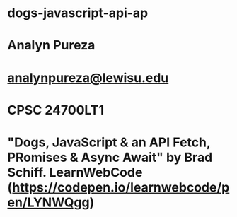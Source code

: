 # dogs-javascript-api-ap
# Analyn Pureza
# analynpureza@lewisu.edu
# CPSC 24700LT1 
# "Dogs, JavaScript & an API Fetch, PRomises & Async Await" by Brad Schiff. LearnWebCode (https://codepen.io/learnwebcode/pen/LYNWQgg)
